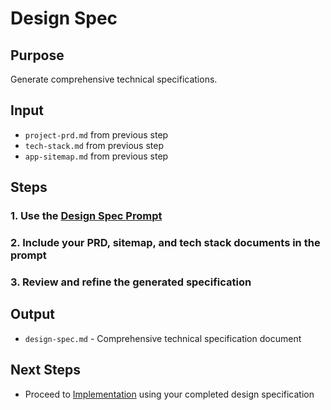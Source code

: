# Design Spec

## Purpose
Generate comprehensive technical specifications.

## Input
* `project-prd.md` from previous step
* `tech-stack.md` from previous step
* `app-sitemap.md` from previous step

## Steps

### 1. Use the [Design Spec Prompt](./design-spec-prompt.md)
### 2. Include your PRD, sitemap, and tech stack documents in the prompt
### 3. Review and refine the generated specification

## Output
* `design-spec.md` - Comprehensive technical specification document

## Next Steps
* Proceed to [Implementation](../implementation/index.md) using your completed design specification